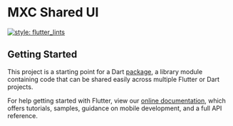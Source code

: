 # MXC Shared UI

[![style: flutter_lints](https://img.shields.io/badge/style-flutter__lints-4BC0F5)](https://pub.dev/packages/flutter_lints)

## Getting Started

This project is a starting point for a Dart
[package](https://flutter.dev/developing-packages/),
a library module containing code that can be shared easily across
multiple Flutter or Dart projects.

For help getting started with Flutter, view our  [online documentation](https://flutter.dev/docs), which offers tutorials, samples, guidance on mobile development, and a full API reference.
